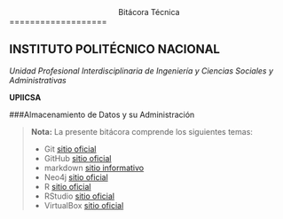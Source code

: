<center>Bitácora Técnica</center>
===================

**INSTITUTO POLITÉCNICO NACIONAL**
-------------------------------------------

*Unidad Profesional Interdisciplinaria de Ingeniería y Ciencias Sociales y Administrativas*

**UPIICSA**

###Almacenamiento de Datos y su Administración

> **Nota:** La presente bitácora comprende los siguientes temas:
> - Git [sitio oficial][1]
> - GitHub [sitio oficial][2]
> - markdown [sitio informativo][3]
> - Neo4j [sitio oficial][4]
> - R [sitio oficial][5]
> - RStudio [sitio oficial][6]
> - VirtualBox [sitio oficial][7]

[1]:https://git-scm.com/
[2]:https://github.com/
[3]:http://daringfireball.net/projects/markdown/
[4]:https://neo4j.com/
[5]:https://www.r-project.org/
[6]:https://www.rstudio.com/
[7]:https://www.virtualbox.org/
